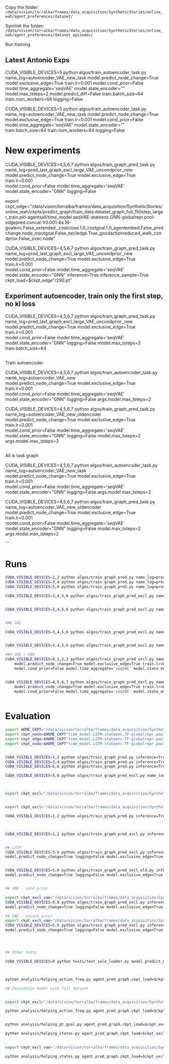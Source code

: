 Copy the folder: `/data/vision/torralba/frames/data_acquisition/SyntheticStories/online_wah/agent_preferences/dataset/`


Symlink the folder: `/data/vision/torralba/frames/data_acquisition/SyntheticStories/online_wah/agent_preferences/dataset_episodes/`


Run training



## Latest Antonio Exps


CUDA_VISIBLE_DEVICES=5 python algos/train_autoencoder_task.py name_log=autoencoder_VAE_new_task model.predict_node_change=True model.exclusive_edge=True train.lr=0.001 model.cond_prior=False model.time_aggregate='seqVAE' model.state_encoder=""  model.max_tsteps=2 model.predict_diff=False train.batch_size=64 train.num_workers=64 logging=False


CUDA_VISIBLE_DEVICES=5 python algos/train_autoencoder_task.py name_log=autoencoder_VAE_new_task model.predict_node_change=True model.exclusive_edge=True train.lr=0.001 model.cond_prior=False model.time_aggregate='seqVAE' model.state_encoder=""   train.batch_size=64 train.num_workers=64 logging=False





# New experiments


CUDA_VISIBLE_DEVICES=4,5,6,7 python algos/train_graph_pred_task.py name_log=pred_last_graph_excl_large_VAE_uncondprior_new \
	model.predict_node_change=True model.exclusive_edge=True train.lr=0.001 \
	model.cond_prior=False model.time_aggregate='seqVAE' model.state_encoder="GNN" logging=False

export ckpt_edge="/data/vision/torralba/frames/data_acquisition/SyntheticStories/online_wah/ckpts/predict_graph/train_data.dataset_graph_full_150step_larger_train.pkl-agentsall/time_model.seqVAE-stateenc.GNN-globalrepr.pool-edgepred.concat-lr0.001-bs.16-goalenc.False_extended._costclose.1.0_costgoal.1.0_agentembed.False_predchange.node_inputgoal.False_excledge.True_goodactionreduced_walk_condprior.False_zvec.node"



CUDA_VISIBLE_DEVICES=4,5,6,7 python algos/train_graph_pred_task.py name_log=pred_last_graph_excl_large_VAE_uncondprior_new \
	model.predict_node_change=True model.exclusive_edge=True train.lr=0.001 \
	model.cond_prior=False model.time_aggregate='seqVAE' model.state_encoder="GNN" inference=True inference_sample=True  ckpt_load=$ckpt_edge"/290.pt"
	


## Experiment autoencoder, train only the first step, no kl loss
CUDA_VISIBLE_DEVICES=4,5,6,7 python algos/train_graph_pred_task.py name_log=pred_last_graph_excl_large_VAE_uncondprior_new \
model.predict_node_change=True model.exclusive_edge=True train.lr=0.001 \
model.cond_prior=False model.time_aggregate='seqVAE' model.state_encoder="GNN" logging=False model.max_tsteps=2 train.batch_size=64 


##
Train autoencoder

CUDA_VISIBLE_DEVICES=4,5,6,7 python algos/train_autoencoder_task.py name_log=autoencoder_VAE_new \
	model.predict_node_change=True model.exclusive_edge=True train.lr=0.001 \
	model.cond_prior=False model.time_aggregate='seqVAE' model.state_encoder="GNN" logging=False args.model.max_tsteps=2



CUDA_VISIBLE_DEVICES=4,5,6,7 python algos/train_graph_pred_task.py name_log=autoencoder_VAE_new_oldencoder \
model.predict_node_change=True model.exclusive_edge=True train.lr=0.001 \
model.cond_prior=False model.time_aggregate='seqVAE' model.state_encoder="GNN" logging=False model.max_tsteps=2 args.model.max_tsteps=2


##
All is task graph

CUDA_VISIBLE_DEVICES=4,5,6,7 python algos/train_autoencoder_task.py name_log=autoencoder_VAE_new_task \
	model.predict_node_change=True model.exclusive_edge=True train.lr=0.001 \
	model.cond_prior=False model.time_aggregate='seqVAE' model.state_encoder="GNN" logging=False args.model.max_tsteps=2



CUDA_VISIBLE_DEVICES=4,5,6,7 python algos/train_graph_pred_task.py name_log=autoencoder_VAE_new_oldencoder \
model.predict_node_change=True model.exclusive_edge=True train.lr=0.001 \
model.cond_prior=False model.time_aggregate='seqVAE' model.state_encoder="GNN" logging=False model.max_tsteps=2 args.model.max_tsteps=2


<!-- ```
CUDA_VISIBLE_DEVICES=0,1 python algos/train_graph_pred.py
```

Run inference

```
CUDA_VISIBLE_DEVICES=0,1 python algos/train_graph_pred.py inference=True ckpt_load=
 -->```

# Runs

```bash
CUDA_VISIBLE_DEVICES=1,2 python algos/train_graph_pred.py name_log=pred_last_graph model.predict_edge_change=True
CUDA_VISIBLE_DEVICES=3,4 python algos/train_graph_pred.py name_log=pred_last_graph model.predict_node_change=True
CUDA_VISIBLE_DEVICES=5,6 python algos/train_graph_pred.py name_log=pred_last_graph

CUDA_VISIBLE_DEVICES=3,4,5,6 python algos/train_graph_pred_excl.py name_log=pred_last_graph_excl_large model.predict_node_change=True model.exclusive_edge=True train.lr=0.001


CUDA_VISIBLE_DEVICES=3,4,5,6 python algos/train_graph_pred_excl.py name_log=pred_last_graph_excl_large_VAE model.predict_node_change=True model.exclusive_edge=True train.lr=0.001


### VAE

CUDA_VISIBLE_DEVICES=3,4,5,6 python algos/train_graph_pred_excl.py name_log=pred_last_graph_excl_large_VAE model.predict_node_change=True model.exclusive_edge=True train.lr=0.001


CUDA_VISIBLE_DEVICES=3,4,5,6 python algos/train_graph_pred_excl.py name_log=pred_last_graph_excl_large_VAE_uncondprior model.predict_node_change=True model.exclusive_edge=True train.lr=0.001 model.cond_prior=False model.time_aggregate='seqVAE'

### VAE + GNN
CUDA_VISIBLE_DEVICES=0,1,2,3 python algos/train_graph_pred_excl.py name_log=pred_last_graph_excl_large_VAE_uncondprior_new \
	model.predict_node_change=True model.exclusive_edge=True train.lr=0.001 \
	model.cond_prior=False model.time_aggregate='seqVAE' model.state_encoder="TF"


CUDA_VISIBLE_DEVICES=4,5,6,7 python algos/train_graph_pred_excl.py name_log=pred_last_graph_excl_large_VAE_uncondprior_new \
	model.predict_node_change=True model.exclusive_edge=True train.lr=0.001 \
	model.cond_prior=False model.time_aggregate='seqVAE' model.state_encoder="GNN"
	
```


# Evaluation

```bash
export HOME_CKPT="/data/vision/torralba/frames/data_acquisition/SyntheticStories/online_wah/ckpts/predict_graph/train_data.dataset_graph_pred_30step_train.pkl-agentsall/"
export ckpt_none=$HOME_CKPT"time_model.LSTM-stateenc.TF-globalrepr.pool-edgepred.concat-lr0.0001-bs.8-goalenc.False_extended._costclose.1.0_costgoal.1.0_agentembed.False_predchange.none_inputgoal.False_excledge.False"
export ckpt_edge=$HOME_CKPT"time_model.LSTM-stateenc.TF-globalrepr.pool-edgepred.concat-lr0.0001-bs.8-goalenc.False_extended._costclose.1.0_costgoal.1.0_agentembed.False_predchange.edge_inputgoal.False_excledge.False"
export ckpt_node=$HOME_CKPT"time_model.LSTM-stateenc.TF-globalrepr.pool-edgepred.concat-lr0.0001-bs.8-goalenc.False_extended._costclose.1.0_costgoal.1.0_agentembed.False_predchange.node_inputgoal.False_excledge.False"


CUDA_VISIBLE_DEVICES=1,2 python algos/train_graph_pred.py inference=True inference_sample=True model.predict_edge_change=True ckpt_load=$ckpt_edge"/490.pt"
CUDA_VISIBLE_DEVICES=3,4 python algos/train_graph_pred.py inference=True inference_sample=True model.predict_node_change=True ckpt_load=$ckpt_node"/490.pt"
CUDA_VISIBLE_DEVICES=5,6 python algos/train_graph_pred.py inference=True inference_sample=True ckpt_load=$ckpt_none"/490.pt"

CUDA_VISIBLE_DEVICES=5,6 python algos/train_graph_pred_excl.py name_log=pred_last_graph_excl model.predict_node_change=True logging=False model.exclusive_edge=True train.num_workers=0



export ckpt_excl="/data/vision/torralba/frames/data_acquisition/SyntheticStories/online_wah/ckpts/predict_graph/train_data.dataset_graph_pred_30step_train.pkl-agentsall/time_model.LSTM-stateenc.TF-globalrepr.pool-edgepred.concat-lr0.001-bs.32-goalenc.False_extended._costclose.1.0_costgoal.1.0_agentembed.False_predchange.node_inputgoal.False_excledge.True/"


export ckpt_excl="/data/vision/torralba/frames/data_acquisition/SyntheticStories/online_wah/ckpts/predict_graph/train_data.dataset_graph_pred_30step_train.pkl-agentsall/time_model.LSTM-stateenc.TF-globalrepr.pool-edgepred.concat-lr0.0001-bs.32-goalenc.False_extended._costclose.1.0_costgoal.1.0_agentembed.False_predchange.node_inputgoal.False_excledge.True_goodaction/"

CUDA_VISIBLE_DEVICES=1,2 python algos/train_graph_pred.py inference=True inference_sample=False model.predict_node_change=True ckpt_load=$ckpt_node"/490.pt"



CUDA_VISIBLE_DEVICES=1,2 python algos/train_graph_pred_excl.py inference=True inference_sample=False model.predict_node_change=True  model.exclusive_edge=True ckpt_load=$ckpt_excl"/100.pt"


## LSTM
CUDA_VISIBLE_DEVICES=5,6 python algos/train_graph_pred_excl.py inference=True inference_sample=True \
model.predict_node_change=True logging=False model.exclusive_edge=True train.num_workers=0 ckpt_load=$ckpt_excl"/290.pt"


CUDA_VISIBLE_DEVICES=5,6 python algos/train_graph_pred_excl_old.py inference=True inference_sample=True \
model.predict_node_change=True logging=False model.exclusive_edge=True train.num_workers=0 ckpt_load=$ckpt_excl"/290.pt"


## VAE - cond prior

export ckpt_excl_vae="/data/vision/torralba/frames/data_acquisition/SyntheticStories/online_wah/ckpts/predict_graph/train_data.dataset_graph_full_150step_larger_train.pkl-agentsall/time_model.seqVAE-stateenc.TF-globalrepr.pool-edgepred.concat-lr0.001-bs.16-goalenc.False_extended._costclose.1.0_costgoal.1.0_agentembed.False_predchange.node_inputgoal.False_excledge.True_goodactionreduced_walk_condprior.True"
CUDA_VISIBLE_DEVICES=5,6 python algos/train_graph_pred_excl.py inference=True inference_sample=True \
model.predict_node_change=True logging=False model.exclusive_edge=True ckpt_load=$ckpt_excl_vae"/290.pt" model.time_aggregate='seqVAE'

## VAE - uncond prior
export ckpt_excl_vae="/data/vision/torralba/frames/data_acquisition/SyntheticStories/online_wah/ckpts/predict_graph/train_data.dataset_graph_full_150step_larger_train.pkl-agentsall/time_model.seqVAE-stateenc.TF-globalrepr.pool-edgepred.concat-lr0.001-bs.16-goalenc.False_extended._costclose.1.0_costgoal.1.0_agentembed.False_predchange.node_inputgoal.False_excledge.True_goodactionreduced_walk_condprior.False_zvec.node"
CUDA_VISIBLE_DEVICES=5,6 python algos/train_graph_pred_excl.py inference=True inference_sample=True \
model.predict_node_change=True logging=False model.exclusive_edge=True ckpt_load=$ckpt_excl_vae"/290.pt" model.time_aggregate='seqVAE'




## Other tests

CUDA_VISIBLE_DEVICES=0 python tests/test_solo_loader.py model.predict_node_change=True  model.exclusive_edge=True ckpt_load=$ckpt_excl"/490.pt"



python analysis/helping_action_freq.py agent_pred_graph.ckpt_load=$ckpt_excl"/490.pt"   agent_pred_graph.model.predict_node_change=True  agent_pred_graph.model.exclusive_edge=True

## Evaluation model with full dataset


export ckpt_excl="/data/vision/torralba/frames/data_acquisition/SyntheticStories/online_wah/ckpts/predict_graph/train_data.dataset_graph_full_150step_larger_train.pkl-agentsall/time_model.LSTM-stateenc.TF-globalrepr.pool-edgepred.concat-lr0.001-bs.16-goalenc.False_extended._costclose.1.0_costgoal.1.0_agentembed.False_predchange.node_inputgoal.False_excledge.True_goodactionreduced_walk/"

python analysis/helping_action_freq.py agent_pred_graph.ckpt_load=$ckpt_excl"/490.pt"   agent_pred_graph.model.predict_node_change=True  agent_pred_graph.model.exclusive_edge=True 


python analysis/helping_gt_goal.py agent_pred_graph.ckpt_load=$ckpt_excl"/290.pt"   agent_pred_graph.model.predict_node_change=True  agent_pred_graph.model.exclusive_edge=True 

python analysis/helping_states.py agent_pred_graph.ckpt_load=$ckpt_excl"/290.pt"   agent_pred_graph.model.predict_node_change=True  agent_pred_graph.model.exclusive_edge=True  num_processes=0 num_samples=1
	

export ckpt_excl_vae="/data/vision/torralba/frames/data_acquisition/SyntheticStories/online_wah/ckpts/predict_graph/train_data.dataset_graph_full_150step_larger_train.pkl-agentsall/time_model.seqVAE-stateenc.TF-globalrepr.pool-edgepred.concat-lr0.001-bs.16-goalenc.False_extended._costclose.1.0_costgoal.1.0_agentembed.False_predchange.node_inputgoal.False_excledge.True_goodactionreduced_walk_condprior.False_zvec.node"

python analysis/helping_states.py agent_pred_graph.ckpt_load=$ckpt_excl"/290.pt"   agent_pred_graph.model.predict_node_change=True  agent_pred_graph.model.exclusive_edge=True  num_processes=0 num_samples=1 agent_pred_graph.model.time_aggregate='seqVAE' agent_pred_graph.model.cond_prior=False

```

